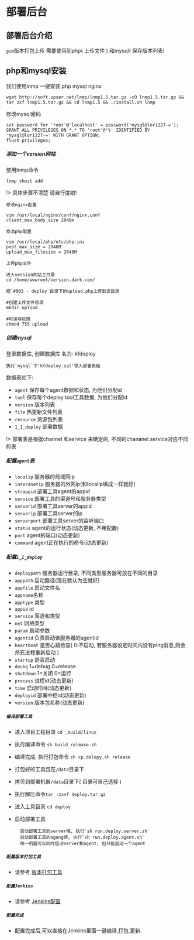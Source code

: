 # 部署后台

## 部署后台介绍

`gcm`版本打包上传 需要使用到php( 上传文件 ) 和mysql( 保存版本列表)



## php和mysql安装
我们使用lnmp 一键安装 php mysql nginx

	wget http://soft.vpser.net/lnmp/lnmp1.5.tar.gz -cO lnmp1.5.tar.gz && tar zxf lnmp1.5.tar.gz && cd lnmp1.5 && ./install.sh lnmp

修改mysql密码

	set password for 'root'@'localhost' = password('mysql@lori227-=');
	GRANT ALL PRIVILEGES ON *.* TO 'root'@'%' IDENTIFIED BY 'mysql@lori227-=' WITH GRANT OPTION;
	flush privileges;	

##### 添加一个version网站
使用lnmp命令

	lnmp vhost add

!> 具体步骤不清楚 请自行度娘!

`修改nginx配置`

	vim /usr/local/nginx/conf/nginx.conf
	client_max_body_size 2048m

`修改php配置`

	vim /usr/local/php/etc/php.ini	
	post_max_size = 2048M
	upload_max_filesize = 2048M

`上传php文件`
	
	进入version网站主目录
	cd /home/wwwroot/version.dark.com/

	把`#003 - deploy`目录下的upload.php上传到该目录

	#创建上传文件目录
	mkdir upload

	#可读写权限
	chmod 755 upload
	
##### 创建mysql
登录数据库, 创建数据库 名为: kfdeploy

	执行`mysql`下'kfdeploy.sql'导入部署表格

数据表如下:

- `agent` 保存每个agent数据和状态, 为他们分配id
- `tool` 保存每个deploy tool工具数据, 为他们分配id
- `version` 版本列表
- `file` 热更新文件列表
- `resource` 资源包列表
- `1_1_deploy` 部署数据 

!> 部署表是根据channel 和service 来确定的, 不同的chananel.service对应不同的表

##### 配置`agent`表
- `localip` 服务器的局域网ip
- `interanetip` 服务器的外网ip(和localip填成一样就好)
- `strappid` 部署工具agent的appid
- `service` 部署工具的渠道号和服务器类型
- `serverid` 部署工具server的appid
- `serverip` 部署工具server的ip
- `serverport` 部署工具server的监听端口 
- `status` agent的运行状态(动态更新, 不用配置)
- `port` agent的端口(动态更新)
- `command` agent正在执行的命令(动态更新) 

##### 配置`1_1_deploy`
- `deploypath`  服务器运行目录, 不同类型服务器可放在不同的目录
- `apppath` 启动路径(现在默认为空就好)
- `appfile` 启动文件名
- `appname`名称
- `apptype` 类型
- `appid` id
- `service` 渠道和类型
- `net` 网络类型
- `param` 启动参数	
- `agentid` 负责启动该服务器的agentid
- `heartbeat` 是否心跳检查( 0:不启动, 若服务器设定时间内没有ping消息,则会杀死进程重新启动 )
- `startup` 是否启动
- `deubg` 1=debug 0=release
- `shutdown` 1=关闭 0=运行
- `process` 进程id(动态更新)
- `time` 启动时间(动态更新)
- `deployid` 部署中控id(动态更新)
- `version` 版本包名称(动态更新)

##### `编译部署工具`
- 进入项目工程目录 `cd _build/linux`
- 执行编译命令 `sh build_release.sh`
- 编译完成, 执行打包命令 `sh cp.delopy.sh release`
- 打包好的工具包在`/data`目录下
- 拷贝到部署机器`/data`目录下( 目录可自己选择 )
- 执行解压命令`tar -zxvf deploy.tar.gz`
- 进入工具目录 `cd deploy`
- 启动部署工具

		启动部署工具的server端, 执行`sh run.deploy.server.sh`
		启动部署工具的ageng断, 执行`sh run.deploy.agent.sh`
		统一机器可以同时启动server和agent, 但只能启动一个agent

##### `配置版本打包工具`
		
- 请参考 [版本打包工具](/docs/版本打包工具.md)


##### `配置Jenkins`
- 请参考 [Jenkins配置](/docs/Jenkins配置.md)

##### `配置完成`
- 配置完成后,可以直接在Jenkins里面一键编译,打包,更新.
